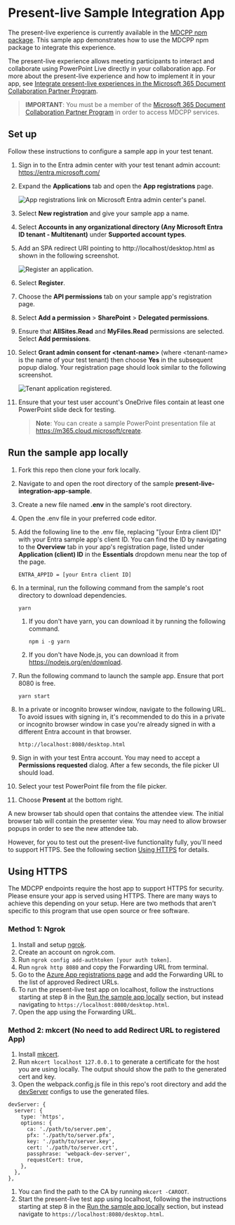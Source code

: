 # Present-live Sample Integration App

The present-live experience is currently available in the [MDCPP npm package](https://aka.ms/MDCPP-npm-package). This sample app demonstrates how to use the MDCPP npm package to integrate this experience.

The present-live experience allows meeting participants to interact and collaborate using PowerPoint Live directly in your collaboration app. For more about the present-live experience and how to implement it in your app, see [Integrate present-live experiences in the Microsoft 365 Document Collaboration Partner Program](https://learn.microsoft.com/microsoft-365/document-collaboration-partner-program/scenarios/present).

> **IMPORTANT**:
> You must be a member of the [Microsoft 365 Document Collaboration Partner Program](https://aka.ms/MDCPPwebsite) in order to access MDCPP services.

## Set up

Follow these instructions to configure a sample app in your test tenant.

1. Sign in to the Entra admin center with your test tenant admin account: https://entra.microsoft.com/
1. Expand the **Applications** tab and open the **App registrations** page.

    ![App registrations link on Microsoft Entra admin center's panel.](images/admin-center-registrations-tab.png)

1. Select **New registration** and give your sample app a name.
1. Select **Accounts in any organizational directory (Any Microsoft Entra ID tenant - Multitenant)** under **Supported account types**.
1. Add an SPA redirect URI pointing to http://localhost/desktop.html as shown in the following screenshot.

   ![Register an application.](images/entra-new-app-registration.png)

1. Select **Register**.
1. Choose the **API permissions** tab on your sample app's registration page.
1. Select **Add a permission** > **SharePoint** > **Delegated permissions**.
1. Ensure that **AllSites.Read** and **MyFiles.Read** permissions are selected. Select **Add permissions**.
1. Select **Grant admin consent for \<tenant-name\>** (where \<tenant-name\> is the name of your test tenant) then choose **Yes** in the subsequent popup dialog. Your registration page should look similar to the following screenshot.

   ![Tenant application registered.](images/entra-tenant-app-registered.png)

1. Ensure that your test user account's OneDrive files contain at least one PowerPoint slide deck for testing.

   > **Note**: You can create a sample PowerPoint presentation file at https://m365.cloud.microsoft/create.

## Run the sample app locally

1. Fork this repo then clone your fork locally.
1. Navigate to and open the root directory of the sample **present-live-integration-app-sample**.
1. Create a new file named **.env** in the sample's root directory.
1. Open the .env file in your preferred code editor.
1. Add the following line to the .env file, replacing "[your Entra client ID]" with your Entra sample app's client ID. You can find the ID by navigating to the **Overview** tab in your app's registration page, listed under **Application (client) ID** in the **Essentials** dropdown menu near the top of the page.

   ```text
   ENTRA_APPID = [your Entra client ID]
   ```

1. In a terminal, run the following command from the sample's root directory to download dependencies.

   ```text
   yarn
   ```

   1. If you don't have yarn, you can download it by running the following command.

      ```text
      npm i -g yarn
      ```

   1. If you don't have Node.js, you can download it from https://nodejs.org/en/download.

1. Run the following command to launch the sample app. Ensure that port 8080 is free.

   ```text
   yarn start
   ```

1. In a private or incognito browser window, navigate to the following URL. To avoid issues with signing in, it's recommended to do this in a private or incognito browser window in case you're already signed in with a different Entra account in that browser.

   ```text
   http://localhost:8080/desktop.html
   ```

1. Sign in with your test Entra account. You may need to accept a **Permissions requested** dialog. After a few seconds, the file picker UI should load.
1. Select your test PowerPoint file from the file picker.
1. Choose **Present** at the bottom right.

A new browser tab should open that contains the attendee view. The initial browser tab will contain the presenter view. You may need to allow browser popups in order to see the new attendee tab.

However, for you to test out the present-live functionality fully, you'll need to support HTTPS. See the following section [Using HTTPS](#using-https) for details.

## Using HTTPS

The MDCPP endpoints require the host app to support HTTPS for security. Please ensure your app is served using HTTPS. There are many ways to achieve this depending on your setup. Here are two methods that aren't specific to this program that use open source or free software.

### Method 1: Ngrok

1. Install and setup [ngrok](https://ngrok.com/download).
1. Create an account on ngrok.com.
1. Run `ngrok config add-authtoken [your auth token]`.
1. Run `ngrok http 8080` and copy the Forwarding URL from terminal.
1. Go to the [Azure App registrations page](https://aka.ms/AppRegistrations/?referrer=https%3A%2F%2Fdev.onedrive.com) and add the Forwarding URL to the list of approved Redirect URLs.
1. To run the present-live test app on localhost, follow the instructions starting at step 8 in the [Run the sample app locally](#run-the-sample-app-locally) section, but instead navigating to `https://localhost:8080/desktop.html`.
1. Open the app using the Forwarding URL.

### Method 2: mkcert (No need to add Redirect URL to registered App)

1. Install [mkcert](https://github.com/FiloSottile/mkcert).
1. Run `mkcert localhost 127.0.0.1` to generate a certificate for the host you are using locally. The output should show the path to the generated cert and key.
1. Open the webpack.config.js file in this repo's root directory and add the [devServer](https://webpack.js.org/configuration/dev-server/#devserverserver) configs to use the generated files.

  ```text
  devServer: {
    server: {
      type: 'https',
      options: {
        ca: './path/to/server.pem',
        pfx: './path/to/server.pfx',
        key: './path/to/server.key',
        cert: './path/to/server.crt',
        passphrase: 'webpack-dev-server',
        requestCert: true,
      },
    },
  },
  ```

1. You can find the path to the CA by running `mkcert -CAROOT`.
1. Start the present-live test app using localhost, following the instructions starting at step 8 in the [Run the sample app locally](#run-the-sample-app-locally) section, but instead navigate to `https://localhost:8080/desktop.html`.
